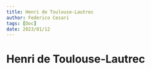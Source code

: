 ```yaml
---
title: Henri de Toulouse-Lautrec
author: Federico Cesari
tags: [Doc]
date: 2023/01/12
---
```

# Henri de Toulouse-Lautrec